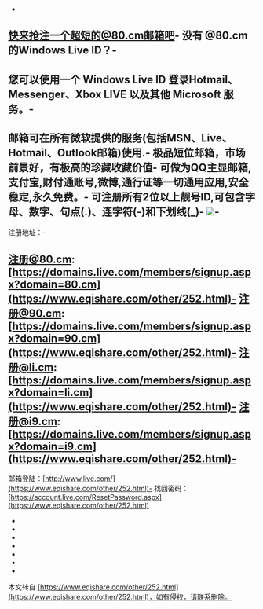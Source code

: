 -
**快来抢注一个超短的@80.cm邮箱吧**-
**没有 @80.cm的Windows Live ID？**-
-
**您可以使用一个 Windows Live ID 登录Hotmail、Messenger、Xbox LIVE 以及其他 Microsoft 服务。**-
-
**邮箱可在所有微软提供的服务(包括MSN、Live、Hotmail、Outlook邮箱)使用.**-
**极品短位邮箱，市场前景好，有极高的珍藏收藏价值**-
**可做为QQ主显邮箱,支付宝,财付通账号,微博,通行证等一切通用应用,安全稳定,永久免费。**-
**可注册所有2位以上靓号ID,可包含字母、数字、句点(.)、连字符(-)和下划线(\_)**-
![](http://www.52pojie.cn/data/attachment/forum/201404/06/092449qic8irk7a000z8aj.png)-
-
注册地址：-

注册@80.cm:[https://domains.live.com/members/signup.aspx?domain=80.cm](https://www.eqishare.com/other/252.html)-
注册@90.cm:[https://domains.live.com/members/signup.aspx?domain=90.cm](https://www.eqishare.com/other/252.html)-
注册@li.cm:[https://domains.live.com/members/signup.aspx?domain=li.cm](https://www.eqishare.com/other/252.html)-
注册@i9.cm:[https://domains.live.com/members/signup.aspx?domain=i9.cm](https://www.eqishare.com/other/252.html)-
-
邮箱登陆：[http://www.live.com/](https://www.eqishare.com/other/252.html)-
找回密码：[https://account.live.com/ResetPassword.aspx](https://www.eqishare.com/other/252.html)

-
-
-
-
-
-

-

本文转自 [https://www.eqishare.com/other/252.html](https://www.eqishare.com/other/252.html)，如有侵权，请联系删除。